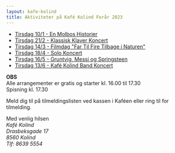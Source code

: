 ```yaml
---
layout: kafe-kolind
title: Aktiviteter på Kafé Kolind Forår 2023
---
```


* [Tirsdag 10/1 - En Molbos Historier](arr_01-10)
* [Tirsdag 21/2 - Klassisk Klaver Koncert](arr_02-21)
* [Tirsdag 14/3 - Filmdag "Far Til Fire Tilbage i Naturen"](arr_03-14)
* [Tirsdag 18/4 - Solo Koncert](arr_04-18)
* [Tirsdag 16/5 - Gruntvig, Messi og Springsteen](arr_05-16)
* [Tirsdag 13/6 - Kafé Kolind Band Koncert](arr_06-13)

**OBS**  
Alle arrangementer er gratis og starter kl. 16.00 til 17.30  
Spisning kl. 17.30

Meld dig til på tilmeldingslisten ved kassen i Kaféen eller ring til for tilmelding.

Med venlig hilsen  
*Kafé Kolind*  
*Drasbeksgade 17*  
*8560 Kolind*  
*Tlf: 8639 5554*  

